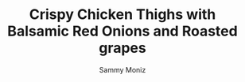 ---
title: Crispy Chicken Thighs with Balsamic Red Onions and Roasted grapes
description: This Crispy Chicken Roasted Grapes & Balsamic Onion recipe is the perfect sweet and savory combination. Not to mention the hint of that wood fired flavor from roasting the dish in a hot Traeger Grill.
link: https://feedingthefrasers.com/crispy-chicken-roasted-grapes/#recipe-jump
author: Sammy Moniz
prep: 5 minutes
cook: 30 - 35 minutes
categories:
- Chicken
- Grilling
- I don't have a Treager
- I baked these
ingredients:
- 5 ButcherBox Chicken Thighs, about 2 pounds
- 2 teaspoons dried thyme
- kosher salt and ground pepper
- 4 tablespoons salted butter
- 2 tablespoons balsamic vinegar
- 1 tablespoon honey
- 1 large red onion, thick sliced
- 2 cups red grapes, stem on
- Roasted asparagus for serving
directions:
- Preheat the Traeger Grill to 425°F.
- Pat the chicken dry with a paper towel and season the chicken with thyme, salt and pepper. Set aside.
- Heat the butter in a large cast iron skillet over medium-high heat. When the butter gets foamy and fragrant, add the chicken to the skillet, skin-side down. Cook without moving the chicken around for 3-5 minutes. Reduce the heat slightly to medium. Flip and brown on the other side for about 3 minutes. Remove the chicken from the skillet, set on a plate to the side.
- Into the hot skillet, stir the balsamic and honey using a wooden spoon to pick up all the browned bits from the chicken. Add the thick slices of red onion, stir to coat. Cook the red onion until lightly browned, about 10 minutes. Turn off the heat.
- Return the chicken to the skillet, placing the chicken on top of the red onions, crispy skin up. Transfer the skillet to the hot Traeger Grill uncovered. Cook for 10-15 minutes. Add the grapes to the skillet and cook for an additional 10-15 minutes or until the internal temperature of the chicken reaches 165°F.
- Serve the chicken with pan sauce drizzled over the top alongside the caramelized onions, roasted grapes and a side veggie like roasted asparagus.- 
---